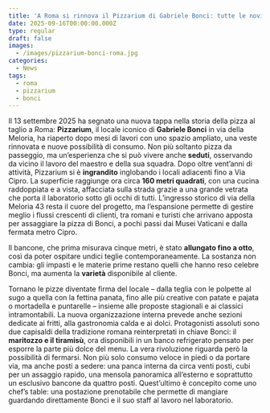 ```yaml
---
title: 'A Roma si rinnova il Pizzarium di Gabriele Bonci: tutte le novità '
date: 2025-09-16T00:00:00.000Z
type: regular
draft: false
images:
  - /images/pizzarium-bonci-roma.jpg
categories:
  - News
tags:
  - roma
  - pizzarium
  - bonci
---
```


Il 13 settembre 2025 ha segnato una nuova tappa nella storia della pizza al taglio a Roma: **Pizzarium**, il locale iconico di **Gabriele Bonci** in via della Meloria, ha riaperto dopo mesi di lavori con uno spazio ampliato, una veste rinnovata e nuove possibilità di consumo. Non più soltanto pizza da passeggio, ma un’esperienza che si può vivere anche **seduti**, osservando da vicino il lavoro del maestro e della sua squadra. Dopo oltre vent’anni di attività, Pizzarium si è **ingrandito** inglobando i locali adiacenti fino a Via Cipro. La superficie raggiunge ora circa **160 metri quadrati**, con una cucina raddoppiata e a vista, affacciata sulla strada grazie a una grande vetrata che porta il laboratorio sotto gli occhi di tutti. L’ingresso storico di via della Meloria 43 resta il cuore del progetto, ma l’espansione permette di gestire meglio i flussi crescenti di clienti, tra romani e turisti che arrivano apposta per assaggiare la pizza di Bonci, a pochi passi dai Musei Vaticani e dalla fermata metro Cipro.

Il bancone, che prima misurava cinque metri, è stato **allungato fino a otto**, così da poter ospitare undici teglie contemporaneamente. La sostanza non cambia: gli impasti e le materie prime restano quelli che hanno reso celebre Bonci, ma aumenta la **varietà** disponibile al cliente.

Tornano le pizze diventate firma del locale – dalla teglia con le polpette al sugo a quella con la fettina panata, fino alle più creative con patate e pajata o mortadella e puntarelle – insieme alle proposte stagionali e ai classici intramontabili. La nuova organizzazione interna prevede anche sezioni dedicate ai fritti, alla gastronomia calda e ai dolci. Protagonisti assoluti sono due capisaldi della tradizione romana reinterpretati in chiave Bonci: il **maritozzo e il tiramisù**, ora disponibili in un banco refrigerato pensato per esporre la parte più dolce del menu. La vera rivoluzione riguarda però la possibilità di fermarsi. Non più solo consumo veloce in piedi o da portare via, ma anche posti a sedere: una panca interna da circa venti posti, cubi per un assaggio rapido, una mensola panoramica all’esterno e soprattutto un esclusivo bancone da quattro posti. Quest’ultimo è concepito come uno chef’s table: una postazione prenotabile che permette di mangiare guardando direttamente Bonci e il suo staff al lavoro nel laboratorio.
